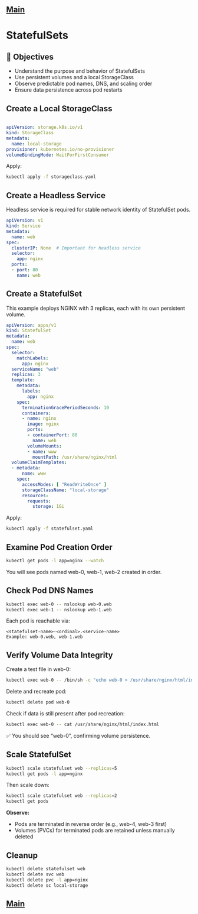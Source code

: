 
[Main](../README.md)
---

# StatefulSets

## 🎯 Objectives
* Understand the purpose and behavior of StatefulSets
* Use persistent volumes and a local StorageClass
* Observe predictable pod names, DNS, and scaling order
* Ensure data persistence across pod restarts

## Create a Local StorageClass

```yaml

apiVersion: storage.k8s.io/v1
kind: StorageClass
metadata:
  name: local-storage
provisioner: kubernetes.io/no-provisioner
volumeBindingMode: WaitForFirstConsumer
```
Apply:
```bash
kubectl apply -f storageclass.yaml
```

## Create a Headless Service

Headless service is required for stable network identity of StatefulSet pods.

```yaml
apiVersion: v1
kind: Service
metadata:
  name: web
spec:
  clusterIP: None  # Important for headless service
  selector:
    app: nginx
  ports:
  - port: 80
    name: web
```

## Create a StatefulSet

This example deploys NGINX with 3 replicas, each with its own persistent volume.

```yaml
apiVersion: apps/v1
kind: StatefulSet
metadata:
  name: web
spec:
  selector:
    matchLabels:
      app: nginx
  serviceName: "web"
  replicas: 3
  template:
    metadata:
      labels:
        app: nginx
    spec:
      terminationGracePeriodSeconds: 10
      containers:
      - name: nginx
        image: nginx
        ports:
        - containerPort: 80
          name: web
        volumeMounts:
        - name: www
          mountPath: /usr/share/nginx/html
  volumeClaimTemplates:
  - metadata:
      name: www
    spec:
      accessModes: [ "ReadWriteOnce" ]
      storageClassName: "local-storage"
      resources:
        requests:
          storage: 1Gi
```
Apply:
```bash
kubectl apply -f statefulset.yaml
```

## Examine Pod Creation Order

```bash
kubectl get pods -l app=nginx --watch
```
You will see pods named web-0, web-1, web-2 created in order.

## Check Pod DNS Names

```bash
kubectl exec web-0 -- nslookup web-0.web
kubectl exec web-1 -- nslookup web-1.web
```
Each pod is reachable via:
```
<statefulset-name>-<ordinal>.<service-name>
Example: web-0.web, web-1.web
```

## Verify Volume Data Integrity

Create a test file in web-0:
```bash
kubectl exec web-0 -- /bin/sh -c "echo web-0 > /usr/share/nginx/html/index.html"
```
Delete and recreate pod:
```bash
kubectl delete pod web-0
```
Check if data is still present after pod recreation:
```bash
kubectl exec web-0 -- cat /usr/share/nginx/html/index.html
```
✅ You should see “web-0”, confirming volume persistence.

## Scale StatefulSet

```bash
kubectl scale statefulset web --replicas=5
kubectl get pods -l app=nginx
```
Then scale down:
```bash
kubectl scale statefulset web --replicas=2
kubectl get pods
```
__Observe:__

* Pods are terminated in reverse order (e.g., web-4, web-3 first)
* Volumes (PVCs) for terminated pods are retained unless manually deleted

## Cleanup
```bash
kubectl delete statefulset web
kubectl delete svc web
kubectl delete pvc -l app=nginx
kubectl delete sc local-storage
```


[Main](../README.md)
---